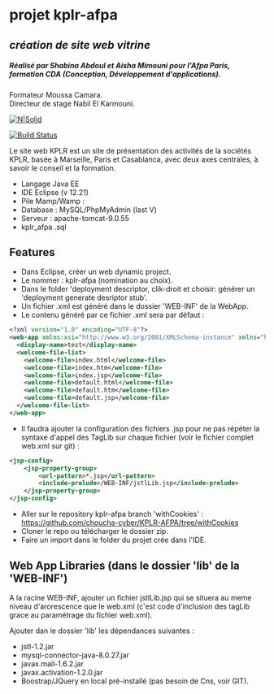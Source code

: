 # projet kplr-afpa
## _création de site web vitrine_

##### Réalisé par Shabina Abdoul et Aisha Mimouni pour l'Afpa Paris, formation CDA (Conception, Développement d'applications).
Formateur Moussa Camara.</br>
Directeur de stage Nabil El Karmouni.</br>

[![N|Solid](https://www.kplr.ca/wp-content/uploads/2019/06/Logo_KPLR_anglais_couleur_relief-180x106.png)](https://nodesource.com/products/nsolid)

[![Build Status](https://travis-ci.org/joemccann/dillinger.svg?branch=master)](https://github.com/choucha-cyber/KPLR-AFPA)

Le site web KPLR est un site de présentation des activités de la sociétés KPLR, basée à Marseille, Paris et Casablanca, avec deux axes centrales, à savoir le conseil et la formation.

- Langage Java EE 
- IDE Eclipse (v 12.21)
- Pile Mamp/Wamp :
- Database : MySQL/PhpMyAdmin (last V)
- Serveur : apache-tomcat-9.0.55
- kplr_afpa .sql

## Features

- Dans Eclipse, créer un web dynamic project.
- Le nommer : kplr-afpa (nomination au choix).
- Dans le folder 'deployment descriptor, clik-droit et choisir: générer un 'deployment generate desriptor stub'.
- Un fichier .xml est généré dans le dossier 'WEB-INF' de la WebApp.
- Le contenu généré par ce fichier .xml sera par défaut :
```xml
<?xml version="1.0" encoding="UTF-8"?>
<web-app xmlns:xsi="http://www.w3.org/2001/XMLSchema-instance" xmlns="http://xmlns.jcp.org/xml/ns/javaee" xsi:schemaLocation="http://xmlns.jcp.org/xml/ns/javaee http://xmlns.jcp.org/xml/ns/javaee/web-app_4_0.xsd" version="4.0">
  <display-name>test</display-name>
  <welcome-file-list>
    <welcome-file>index.html</welcome-file>
    <welcome-file>index.htm</welcome-file>
    <welcome-file>index.jsp</welcome-file>
    <welcome-file>default.html</welcome-file>
    <welcome-file>default.htm</welcome-file>
    <welcome-file>default.jsp</welcome-file>
  </welcome-file-list>
</web-app>
```

- Il faudra ajouter la configuration des fichiers .jsp pour ne pas répéter la syntaxe d'appel des TagLib sur chaque fichier (voir le fichier complet web.xml sur git) :
```xml
<jsp-config>
	<jsp-property-group>
		<url-pattern>*.jsp</url-pattern>
		<include-prelude>/WEB-INF/jstlLib.jsp</include-prelude>
	</jsp-property-group>
</jsp-config>
```
- Aller sur le repository kplr-afpa branch 'withCookies' : https://github.com/choucha-cyber/KPLR-AFPA/tree/withCookies
- Cloner le repo ou télécharger le dossier zip.
- Faire un import dans le folder du projet crée dans l'IDE.


## Web App Libraries (dans le dossier 'lib' de la 'WEB-INF')
A la racine WEB-INF, ajouter un fichier jstlLib.jsp qui se situera au meme niveau d'arorescence que le web.xml (c'est code d'inclusion des tagLib grace au paramétrage du fichier web.xml).

Ajouter dan le dossier 'lib' les dépendances suivantes :
- jstl-1.2.jar
- mysql-connector-java-8.0.27.jar
- javax.mail-1.6.2.jar
- javax.activation-1.2.0.jar
- Boostrap/JQuery en local pré-installé (pas besoin de Cns, voir GIT).
